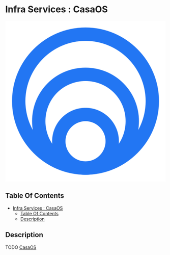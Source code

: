 # Infra Services : CasaOS

![Icon](./img/casaos.png)

## Table Of Contents

- [Infra Services : CasaOS](#infra-services--casaos)
  - [Table Of Contents](#table-of-contents)
  - [Description](#description)

## Description

TODO [CasaOS](https://www.casaos.io/)
